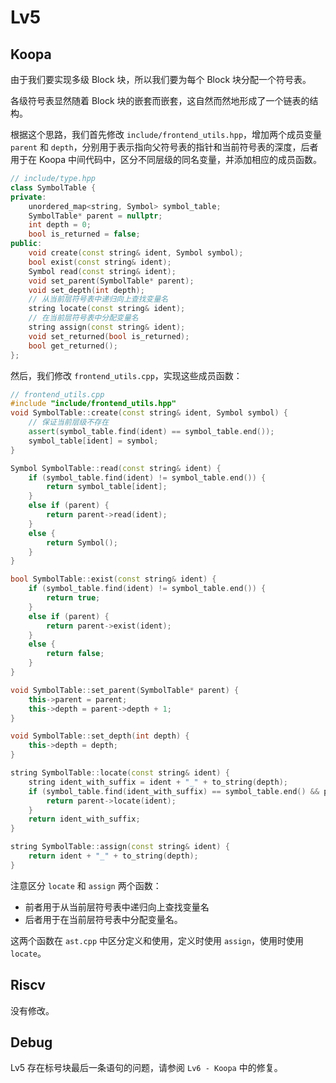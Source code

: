 # Lv5

## Koopa

由于我们要实现多级 Block 块，所以我们要为每个 Block 块分配一个符号表。

各级符号表显然随着 Block 块的嵌套而嵌套，这自然而然地形成了一个链表的结构。

根据这个思路，我们首先修改 `include/frontend_utils.hpp`，增加两个成员变量 `parent` 和 `depth`，分别用于表示指向父符号表的指针和当前符号表的深度，后者用于在 Koopa 中间代码中，区分不同层级的同名变量，并添加相应的成员函数。

```cpp
// include/type.hpp
class SymbolTable {
private:
    unordered_map<string, Symbol> symbol_table;
    SymbolTable* parent = nullptr;
    int depth = 0;
    bool is_returned = false;
public:
    void create(const string& ident, Symbol symbol);
    bool exist(const string& ident);
    Symbol read(const string& ident);
    void set_parent(SymbolTable* parent);
    void set_depth(int depth);
    // 从当前层符号表中递归向上查找变量名
    string locate(const string& ident);
    // 在当前层符号表中分配变量名
    string assign(const string& ident);
    void set_returned(bool is_returned);
    bool get_returned();
};
```

然后，我们修改 `frontend_utils.cpp`，实现这些成员函数：

```cpp
// frontend_utils.cpp
#include "include/frontend_utils.hpp"
void SymbolTable::create(const string& ident, Symbol symbol) {
    // 保证当前层级不存在
    assert(symbol_table.find(ident) == symbol_table.end());
    symbol_table[ident] = symbol;
}

Symbol SymbolTable::read(const string& ident) {
    if (symbol_table.find(ident) != symbol_table.end()) {
        return symbol_table[ident];
    }
    else if (parent) {
        return parent->read(ident);
    }
    else {
        return Symbol();
    }
}

bool SymbolTable::exist(const string& ident) {
    if (symbol_table.find(ident) != symbol_table.end()) {
        return true;
    }
    else if (parent) {
        return parent->exist(ident);
    }
    else {
        return false;
    }
}

void SymbolTable::set_parent(SymbolTable* parent) {
    this->parent = parent;
    this->depth = parent->depth + 1;
}

void SymbolTable::set_depth(int depth) {
    this->depth = depth;
}

string SymbolTable::locate(const string& ident) {
    string ident_with_suffix = ident + "_" + to_string(depth);
    if (symbol_table.find(ident_with_suffix) == symbol_table.end() && parent) {
        return parent->locate(ident);
    }
    return ident_with_suffix;
}

string SymbolTable::assign(const string& ident) {
    return ident + "_" + to_string(depth);
}
```

注意区分 `locate` 和 `assign` 两个函数：

- 前者用于从当前层符号表中递归向上查找变量名
- 后者用于在当前层符号表中分配变量名。

这两个函数在 `ast.cpp` 中区分定义和使用，定义时使用 `assign`，使用时使用 `locate`。

## Riscv

没有修改。

## Debug

Lv5 存在标号块最后一条语句的问题，请参阅 `Lv6 - Koopa` 中的修复。